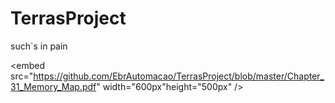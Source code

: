 # TerrasProject
such`s in pain



<embed src="https://github.com/EbrAutomacao/TerrasProject/blob/master/Chapter_31_Memory_Map.pdf" width="600px"height="500px" />
